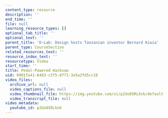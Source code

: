 ```yaml
---
content_type: resource
description: ''
end_time: ''
file: null
learning_resource_types: []
optional_tab_title: ''
optional_text: ''
parent_title: 'D-Lab: Design hosts Tanzanian inventor Bernard Kiwia'
parent_type: CourseSection
related_resources_text: ''
resource_index_text: ''
resourcetype: Video
start_time: ''
title: Pedal-Powered Hacksaw
uid: 0981fa41-6483-c5f5-8f71-3a5a2fd5cc18
video_files:
  archive_url: null
  video_captions_file: null
  video_thumbnail_file: https://img.youtube.com/vi/p2Uo85RLknk/default.jpg
  video_transcript_file: null
video_metadata:
  youtube_id: p2Uo85RLknk
---
```

